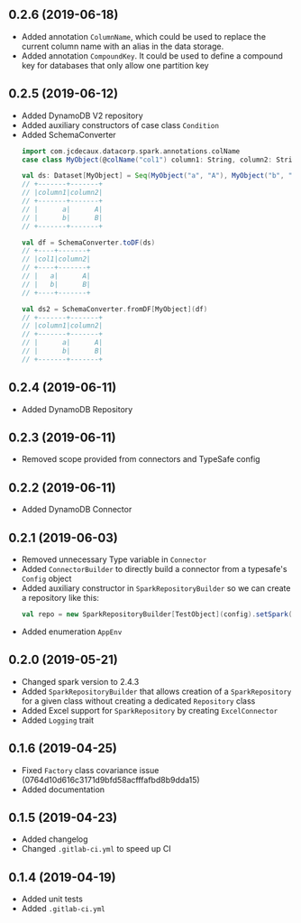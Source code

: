 ## 0.2.6 (2019-06-18)
- Added annotation `ColumnName`, which could be used to replace the current column name 
with an alias in the data storage.
- Added annotation `CompoundKey`. It could be used to define a compound key for databases 
that only allow one partition key

## 0.2.5 (2019-06-12)
- Added DynamoDB V2 repository
- Added auxiliary constructors of case class `Condition`
- Added SchemaConverter
  ```scala
  import com.jcdecaux.datacorp.spark.annotations.colName
  case class MyObject(@colName("col1") column1: String, column2: String)

  val ds: Dataset[MyObject] = Seq(MyObject("a", "A"), MyObject("b", "B")).toDS()
  // +-------+-------+
  // |column1|column2|
  // +-------+-------+
  // |      a|      A|
  // |      b|      B|
  // +-------+-------+

  val df = SchemaConverter.toDF(ds)
  // +----+-------+
  // |col1|column2|
  // +----+-------+
  // |   a|      A|
  // |   b|      B|
  // +----+-------+

  val ds2 = SchemaConverter.fromDF[MyObject](df)
  // +-------+-------+
  // |column1|column2|
  // +-------+-------+
  // |      a|      A|
  // |      b|      B|
  // +-------+-------+
  ```

## 0.2.4 (2019-06-11)
- Added DynamoDB Repository

## 0.2.3 (2019-06-11)
- Removed scope provided from connectors and TypeSafe config

## 0.2.2 (2019-06-11)
- Added DynamoDB Connector

## 0.2.1 (2019-06-03)
- Removed unnecessary Type variable in `Connector` 
- Added `ConnectorBuilder` to directly build a connector from a typesafe's `Config` object
- Added auxiliary constructor in `SparkRepositoryBuilder` so we can create a repository like this: 
  ```scala
  val repo = new SparkRepositoryBuilder[TestObject](config).setSpark(spark).build().get()
  ```
- Added enumeration `AppEnv`

## 0.2.0 (2019-05-21)
- Changed spark version to 2.4.3
- Added `SparkRepositoryBuilder` that allows creation of a `SparkRepository` for a given class without creating a 
dedicated `Repository` class
- Added Excel support for `SparkRepository` by creating `ExcelConnector`
- Added `Logging` trait

## 0.1.6 (2019-04-25)
- Fixed `Factory` class covariance issue (0764d10d616c3171d9bfd58acfffafbd8b9dda15)
- Added documentation

## 0.1.5 (2019-04-23)
- Added changelog
- Changed `.gitlab-ci.yml` to speed up CI

## 0.1.4 (2019-04-19) 
- Added unit tests
- Added `.gitlab-ci.yml`